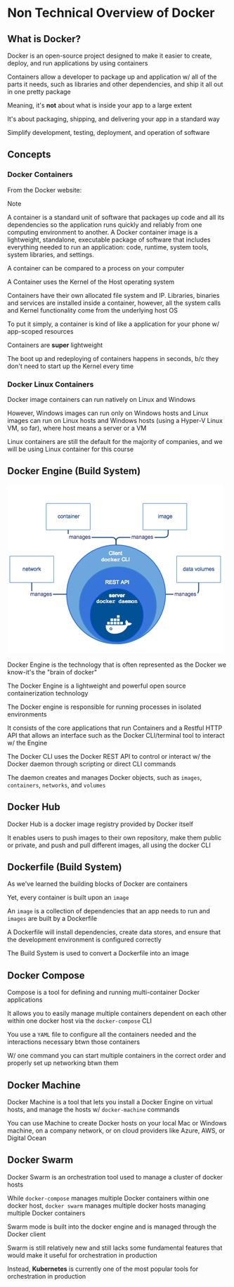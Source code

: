 # Non Technical Overview of Docker

## What is Docker?

Docker is an open-source project designed to make it easier to create, deploy, and run applications by using containers

Containers allow a developer to package up and application w/ all of the parts it needs, such as libraries and other dependencies, and ship it all out in one pretty package

Meaning, it's **not** about what is inside your app to a large extent

It's about packaging, shipping, and delivering your app in a standard way

Simplify development, testing, deployment, and operation of software

## Concepts

### Docker Containers

From the Docker website:

> [!NOTE]
> A container is a standard unit of software that packages up code and all its dependencies so the application runs quickly and reliably from one computing environment to another. A Docker container image is a lightweight, standalone, executable package of software that includes everything needed to run an application: code, runtime, system tools, system libraries, and settings.

A container can be compared to a process on your computer

A Container uses the Kernel of the Host operating system

Containers have their own allocated file system and IP. Libraries, binaries and services are installed inside a container, however, all the system calls and Kernel functionality come from the underlying host OS

To put it simply, a container is kind of like a application for your phone w/ app-scoped resources

Containers are **super** lightweight

The boot up and redeploying of containers happens in seconds, b/c they don't need to start up the Kernel every time

### Docker Linux Containers

Docker image containers can run natively on Linux and Windows

However, Windows images can run only on Windows hosts and Linux images can run on Linux hosts and Windows hosts (using a Hyper-V Linux VM, so far), where host means a server or a VM

Linux containers are still the default for the majority of companies, and we will be using Linux container for this course

## Docker Engine (Build System)

![](../img/docker-engine.png)

Docker Engine is the technology that is often represented as the Docker we know-it's the "brain of docker"

The Docker Engine is a lightweight and powerful open source containerization technology

The Docker engine is responsible for running processes in isolated environments

It consists of the core applications that run Containers and a Restful HTTP API that allows an interface such as the Docker CLI/terminal tool to interact w/ the Engine

The Docker CLI uses the Docker REST API to control or interact w/ the Docker daemon through scripting or direct CLI commands

The daemon creates and manages Docker objects, such as `images`, `containers`, `networks`, and `volumes`

## Docker Hub

Docker Hub is a docker image registry provided by Docker itself

It enables users to push images to their own repository, make them public or private, and push and pull different images, all using the docker CLI

## Dockerfile (Build System)

As we've learned the building blocks of Docker are containers

Yet, every container is built upon an `image`

An `image` is a collection of dependencies that an app needs to run and `images` are built by a Dockerfile

A Dockerfile will install dependencies, create data stores, and ensure that the development environment is configured correctly

The Build System is used to convert a Dockerfile into an image

## Docker Compose

Compose is a tool for defining and running multi-container Docker applications

It allows you to easily manage multiple containers dependent on each other within one docker host via the `docker-compose` CLI

You use a `YAML` file to configure all the containers needed and the interactions necessary btwn those containers

W/ one command you can start multiple containers in the correct order and properly set up networking btwn them

## Docker Machine

Docker Machine is a tool that lets you install a Docker Engine on virtual hosts, and manage the hosts w/ `docker-machine` commands

You can use Machine to create Docker hosts on your local Mac or Windows machine, on a company network, or on cloud providers like Azure, AWS, or Digital Ocean

## Docker Swarm

Docker Swarm is an orchestration tool used to manage a cluster of docker hosts

While `docker-compose` manages multiple Docker containers within one docker host, `docker swarm` manages multiple docker hosts managing multiple Docker containers

Swarm mode is built into the docker engine and is managed through the Docker client

Swarm is still relatively new and still lacks some fundamental features that would make it useful for orchestration in production

Instead, **Kubernetes** is currently one of the most popular tools for orchestration in production
